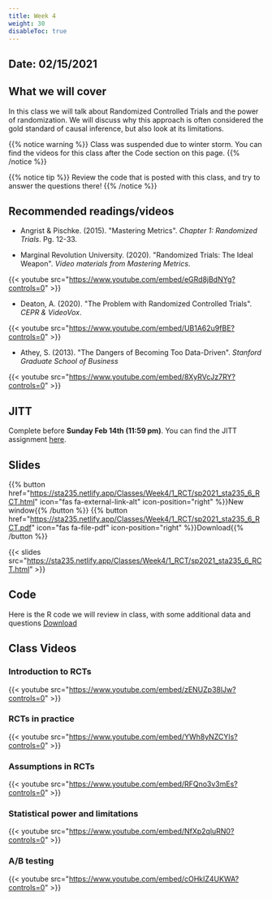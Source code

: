 ```yaml
---
title: Week 4
weight: 30
disableToc: true
---
```


## Date: 02/15/2021

## What we will cover

In this class we will talk about Randomized Controlled Trials and the power of randomization. We will discuss why this approach is often considered the gold standard of causal inference, but also look at its limitations.

{{% notice warning %}}
Class was suspended due to winter storm. You can find the videos for this class after the Code section on this page.
{{% /notice %}}

{{% notice tip %}}
Review the code that is posted with this class, and try to answer the questions there!
{{% /notice %}}

## Recommended readings/videos

- Angrist & Pischke. (2015). "Mastering Metrics". *Chapter 1: Randomized Trials*. Pg. 12-33. 

- Marginal Revolution University. (2020). "Randomized Trials: The Ideal Weapon". *Video materials from Mastering Metrics*.

{{< youtube src="https://www.youtube.com/embed/eGRd8jBdNYg?controls=0" >}}

- Deaton, A. (2020). "The Problem with Randomized Controlled Trials". *CEPR & VideoVox*.

{{< youtube src="https://www.youtube.com/embed/UB1A62u9fBE?controls=0" >}}

- Athey, S. (2013). "The Dangers of Becoming Too Data-Driven". *Stanford Graduate School of Business*

{{< youtube src="https://www.youtube.com/embed/8XyRVcJz7RY?controls=0" >}}

## JITT

Complete before **Sunday Feb 14th (11:59 pm)**. You can find the JITT assignment [here](https://forms.gle/1SgszNv9Ny3HLFQq6).

## Slides

{{% button href="https://sta235.netlify.app/Classes/Week4/1_RCT/sp2021_sta235_6_RCT.html" icon="fas fa-external-link-alt" icon-position="right" %}}New window{{% /button %}} {{% button href="https://sta235.netlify.app/Classes/Week4/1_RCT/sp2021_sta235_6_RCT.pdf" icon="fas fa-file-pdf" icon-position="right" %}}Download{{% /button %}} 

{{< slides src="https://sta235.netlify.app/Classes/Week4/1_RCT/sp2021_sta235_6_RCT.html" >}}

## Code

Here is the R code we will review in class, with some additional data and questions <a onclick="ga('send', 'event', 'External-Link','click','code4','0','Link');" href="https://raw.githubusercontent.com/maibennett/sta235/main/exampleSite/content/Classes/Week4/code/sp2021_sta235_6_RCT.R" target="_blank" class="btn btn-default">Download<i class="fas fa-code"></i></a>


## Class Videos

### Introduction to RCTs

{{< youtube src="https://www.youtube.com/embed/zENUZp38lJw?controls=0" >}}

### RCTs in practice

{{< youtube src="https://www.youtube.com/embed/YWh8yNZCYIs?controls=0" >}}

### Assumptions in RCTs

{{< youtube src="https://www.youtube.com/embed/RFQno3v3mEs?controls=0" >}}

### Statistical power and limitations

{{< youtube src="https://www.youtube.com/embed/NfXp2qluRN0?controls=0" >}}

### A/B testing

{{< youtube src="https://www.youtube.com/embed/cOHkIZ4UKWA?controls=0" >}}